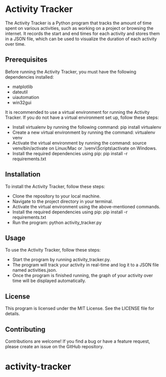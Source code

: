 # Activity Tracker
The Activity Tracker is a Python program that tracks the amount of time spent on various activities, such as working on a project or browsing the internet. It records the start and end times for each activity and stores them in a JSON file, which can be used to visualize the duration of each activity over time.

## Prerequisites
Before running the Activity Tracker, you must have the following dependencies installed:

- matplotlib
- dateutil
- uiautomation
- win32gui

It is recommended to use a virtual environment for running the Activity Tracker. If you do not have a virtual environment set up, follow these steps:

- Install virtualenv by running the following command: pip install virtualenv
- Create a new virtual environment by running the command: virtualenv venv
- Activate the virtual environment by running the command: source venv/bin/activate on Linux/Mac or .\venv\Scripts\activate on Windows.
- Install the required dependencies using pip: pip install -r requirements.txt

## Installation
To install the Activity Tracker, follow these steps:

- Clone the repository to your local machine.
- Navigate to the project directory in your terminal.
- Activate the virtual environment using the above-mentioned commands.
- Install the required dependencies using pip: pip install -r requirements.txt
- Run the program: python activity_tracker.py

## Usage
To use the Activity Tracker, follow these steps:

- Start the program by running activity_tracker.py.
- The program will track your activity in real-time and log it to a JSON file named activities.json.
- Once the program is finished running, the graph of your activity over time will be displayed automatically.

## License
This program is licensed under the MIT License. See the LICENSE file for details.

## Contributing
Contributions are welcome! If you find a bug or have a feature request, please create an issue on the GitHub repository.
# activity-tracker
